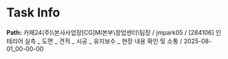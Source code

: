 # Task Info

**Path:** 카페24(주)\본사사업장\[CG]MI본부\창업센터\팀장 / jmpark05 / [284106] 인테리어 실측 _ 도면 _ 견적 _ 시공 _ 유지보수 _ 현장 내용 확인 및 소통 / 2025-08-01_00-00-00

